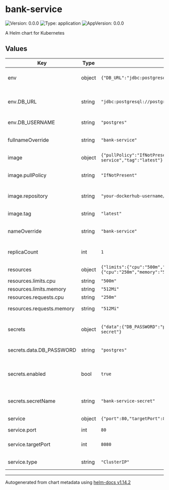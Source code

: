 # bank-service

![Version: 0.0.0](https://img.shields.io/badge/Version-0.0.0-informational?style=flat-square) ![Type: application](https://img.shields.io/badge/Type-application-informational?style=flat-square) ![AppVersion: 0.0.0](https://img.shields.io/badge/AppVersion-0.0.0-informational?style=flat-square)

A Helm chart for Kubernetes

## Values

| Key | Type | Default | Description |
|-----|------|---------|-------------|
| env | object | `{"DB_URL":"jdbc:postgresql://postgres:5432/template_db","DB_USERNAME":"postgres"}` | Environment variables configuration |
| env.DB_URL | string | `"jdbc:postgresql://postgres:5432/template_db"` | Database URL for PostgreSQL connection |
| env.DB_USERNAME | string | `"postgres"` | Database username |
| fullnameOverride | string | `"bank-service"` | Override the full name of the chart |
| image | object | `{"pullPolicy":"IfNotPresent","repository":"your-dockerhub-username/bank-service","tag":"latest"}` | Image configuration |
| image.pullPolicy | string | `"IfNotPresent"` | Docker image pull policy |
| image.repository | string | `"your-dockerhub-username/bank-service"` | Docker image repository |
| image.tag | string | `"latest"` | Docker image tag |
| nameOverride | string | `"bank-service"` | Override the name of the chart |
| replicaCount | int | `1` | Number of replicas to deploy |
| resources | object | `{"limits":{"cpu":"500m","memory":"512Mi"},"requests":{"cpu":"250m","memory":"512Mi"}}` | Resource configuration |
| resources.limits.cpu | string | `"500m"` | CPU limit |
| resources.limits.memory | string | `"512Mi"` | Memory limit |
| resources.requests.cpu | string | `"250m"` | CPU request |
| resources.requests.memory | string | `"512Mi"` | Memory request |
| secrets | object | `{"data":{"DB_PASSWORD":"postgres"},"enabled":true,"secretName":"bank-service-secret"}` | Secret configuration for sensitive data |
| secrets.data.DB_PASSWORD | string | `"postgres"` | Database password |
| secrets.enabled | bool | `true` | Enable Kubernetes secrets for sensitive data |
| secrets.secretName | string | `"bank-service-secret"` | Name of the Kubernetes secret |
| service | object | `{"port":80,"targetPort":8080,"type":"ClusterIP"}` | Service configuration |
| service.port | int | `80` | Service port |
| service.targetPort | int | `8080` | Target port for the application |
| service.type | string | `"ClusterIP"` | Kubernetes service type |

----------------------------------------------
Autogenerated from chart metadata using [helm-docs v1.14.2](https://github.com/norwoodj/helm-docs/releases/v1.14.2)
